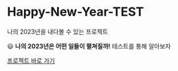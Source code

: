 # Happy-New-Year-TEST
나의 2023년을 내다볼 수 있는 프로젝트

😃 <b>나의 2023년은 어떤 일들이 펼쳐질까!</b>
테스트를 통해 알아보자

<a href="https://amisu1203.github.io/Happy-New-Year-TEST/">프로젝트 바로 가기</a>
